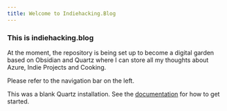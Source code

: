 ```yaml
---
title: Welcome to Indiehacking.Blog
---
```

### This is indiehacking.blog

At the moment, the repository is being set up to become a digital garden based on Obsidian and Quartz where I can store all my thoughts about Azure, Indie Projects and Cooking.

Please refer to the navigation bar on the left.

This was a blank Quartz installation.
See the [documentation](https://quartz.jzhao.xyz) for how to get started.
